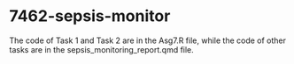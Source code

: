 # 7462-sepsis-monitor

The code of Task 1 and Task 2 are in the Asg7.R file, 
while the code of other tasks are in the sepsis_monitoring_report.qmd file.
